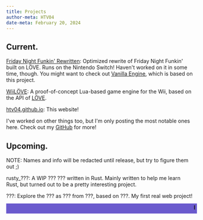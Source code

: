 ```yaml
---
title: Projects
author-meta: HTV04
date-meta: February 20, 2024
---
```


<!-- TODO: Add images -->

## Current.

[Friday Night Funkin' Rewritten](https://github.com/HTV04/funkin-rewritten): Optimized rewrite of Friday Night Funkin' built on LÖVE. Runs on the Nintendo Switch! Haven't worked on it in some time, though. You might want to check out [Vanilla Engine](https://github.com/VanillaEngineDevs/Vanilla-Engine), which is based on this project.

[WiiLÖVE](https://github.com/HTV04/wiilove): A proof-of-concept Lua-based game engine for the Wii, based on the API of [LÖVE](https://love2d.org/).

[htv04.github.io](https://github.com/HTV04/htv04.github.io): This website!

I've worked on other things too, but I'm only posting the most notable ones here. Check out my [GitHub](https://github.com/HTV04) for more!

## Upcoming.

NOTE: Names and info will be redacted until release, but try to figure them out ;)

rusty_???: A WIP ??? ??? written in Rust. Mainly written to help me learn Rust, but turned out to be a pretty interesting project.

???: Explore the ??? as ??? from ???, based on ???. My first real web project!

<span style="background-color:slateblue;padding:5px"><marquee>**BREAKING NEWS:** *Local Programmer Struggles With Web Development* In a tech-savvy world where web development skills are highly sought after, one local programmer is facing challenges as they transition from native development to web development. The unnamed programmer, who primarily has experience in native app development, finds themselves grappling with the complexities of web development. According to sources close to the programmer, the transition has been met with frustration and a steep learning curve. "They're used to working with compiled languages and developing for specific platforms," said one colleague. "But web development requires a different mindset and skill set altogether." The programmer's struggle is not uncommon in an industry where technologies and frameworks are constantly evolving. With the rapid pace of change, even seasoned developers can find themselves struggling to keep up. One of the main hurdles for the programmer has been understanding the intricacies of front-end development, including HTML, CSS, and JavaScript. While they may be proficient in programming languages like C++ or Rust, the nuances of web technologies present a new set of challenges. Additionally, the programmer is navigating the vast ecosystem of web development tools and frameworks, such as React. With so many options available, it can be overwhelming to determine which ones are best suited for their projects. Despite the challenges, the programmer remains determined to master web development. "I know it's a steep learning curve, but I'm committed to expanding my skill set and becoming proficient in web development," said the programmer. "I believe that with dedication and perseverance, I'll be able to overcome these challenges and excel in this new domain." As the demand for web developers continues to grow, the programmer's journey serves as a reminder of the importance of adaptability and continuous learning in the ever-changing field of technology. With determination and the right resources, they are well-positioned to overcome their struggles and thrive in their new role as a web developer.</marquee></span>
